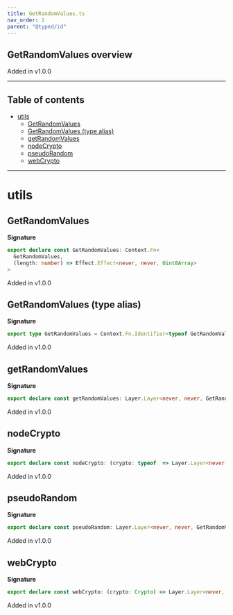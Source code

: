 ```yaml
---
title: GetRandomValues.ts
nav_order: 1
parent: "@typed/id"
---
```


## GetRandomValues overview

Added in v1.0.0

---

<h2 class="text-delta">Table of contents</h2>

- [utils](#utils)
  - [GetRandomValues](#getrandomvalues)
  - [GetRandomValues (type alias)](#getrandomvalues-type-alias)
  - [getRandomValues](#getrandomvalues-1)
  - [nodeCrypto](#nodecrypto)
  - [pseudoRandom](#pseudorandom)
  - [webCrypto](#webcrypto)

---

# utils

## GetRandomValues

**Signature**

```ts
export declare const GetRandomValues: Context.Fn<
  GetRandomValues,
  (length: number) => Effect.Effect<never, never, Uint8Array>
>
```

Added in v1.0.0

## GetRandomValues (type alias)

**Signature**

```ts
export type GetRandomValues = Context.Fn.Identifier<typeof GetRandomValues>
```

Added in v1.0.0

## getRandomValues

**Signature**

```ts
export declare const getRandomValues: Layer.Layer<never, never, GetRandomValues>
```

Added in v1.0.0

## nodeCrypto

**Signature**

```ts
export declare const nodeCrypto: (crypto: typeof  => Layer.Layer<never, never, GetRandomValues>
```

Added in v1.0.0

## pseudoRandom

**Signature**

```ts
export declare const pseudoRandom: Layer.Layer<never, never, GetRandomValues>
```

Added in v1.0.0

## webCrypto

**Signature**

```ts
export declare const webCrypto: (crypto: Crypto) => Layer.Layer<never, never, GetRandomValues>
```

Added in v1.0.0
